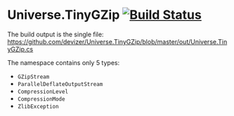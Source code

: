 # Universe.TinyGZip [![Build Status](https://travis-ci.org/devizer/Universe.TinyGZip.svg?branch=master)](https://travis-ci.org/devizer/Universe.TinyGZip)
The build output is the single file: https://github.com/devizer/Universe.TinyGZip/blob/master/out/Universe.TinyGZip.cs

The namespace contains only 5 types:
- `GZipStream`
- `ParallelDeflateOutputStream`
- `CompressionLevel`
- `CompressionMode`
- `ZlibException`

